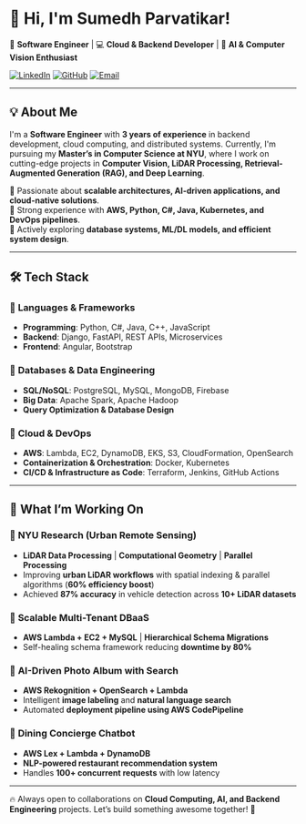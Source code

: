 # 👋 Hi, I'm Sumedh Parvatikar!

🚀 **Software Engineer** | 💻 **Cloud & Backend Developer** | 🤖 **AI & Computer Vision Enthusiast**  

[![LinkedIn](https://img.shields.io/badge/LinkedIn-Connect-blue?logo=linkedin)](https://www.linkedin.com/in/sumedh-parvatikar/)
[![GitHub](https://img.shields.io/badge/GitHub-Follow-black?logo=github)](https://github.com/sumedhsp)
[![Email](https://img.shields.io/badge/Email-Contact-red?logo=gmail)](mailto:sumedhsparvatikar@gmail.com)

---

## 💡 About Me
I'm a **Software Engineer** with **3 years of experience** in backend development, cloud computing, and distributed systems. Currently, I'm pursuing my **Master’s in Computer Science at NYU**, where I work on cutting-edge projects in **Computer Vision, LiDAR Processing, Retrieval-Augmented Generation (RAG), and Deep Learning**. 

🔹 Passionate about **scalable architectures, AI-driven applications, and cloud-native solutions**.  
🔹 Strong experience with **AWS, Python, C#, Java, Kubernetes, and DevOps pipelines**.  
🔹 Actively exploring **database systems, ML/DL models, and efficient system design**.

---

## 🛠️ Tech Stack

### 🔹 **Languages & Frameworks**
- **Programming**: Python, C#, Java, C++, JavaScript  
- **Backend**: Django, FastAPI, REST APIs, Microservices  
- **Frontend**: Angular, Bootstrap  

### 🔹 **Databases & Data Engineering**
- **SQL/NoSQL**: PostgreSQL, MySQL, MongoDB, Firebase  
- **Big Data**: Apache Spark, Apache Hadoop  
- **Query Optimization & Database Design**  

### 🔹 **Cloud & DevOps**
- **AWS**: Lambda, EC2, DynamoDB, EKS, S3, CloudFormation, OpenSearch  
- **Containerization & Orchestration**: Docker, Kubernetes  
- **CI/CD & Infrastructure as Code**: Terraform, Jenkins, GitHub Actions  

---

## 🚀 What I’m Working On
### 🔹 **NYU Research (Urban Remote Sensing)**
- **LiDAR Data Processing** | **Computational Geometry** | **Parallel Processing**
- Improving **urban LiDAR workflows** with spatial indexing & parallel algorithms (**60% efficiency boost**)
- Achieved **87% accuracy** in vehicle detection across **10+ LiDAR datasets**

### 🔹 **Scalable Multi-Tenant DBaaS**
- **AWS Lambda + EC2 + MySQL** | **Hierarchical Schema Migrations**
- Self-healing schema framework reducing **downtime by 80%**

### 🔹 **AI-Driven Photo Album with Search**
- **AWS Rekognition + OpenSearch + Lambda**
- Intelligent **image labeling** and **natural language search**
- Automated **deployment pipeline using AWS CodePipeline**  

### 🔹 **Dining Concierge Chatbot**
- **AWS Lex + Lambda + DynamoDB**
- **NLP-powered restaurant recommendation system**
- Handles **100+ concurrent requests** with low latency  

---

<!--## 📈 GitHub Stats

![Sumedh's GitHub Stats](https://github-readme-stats.vercel.app/api?username=sumedhsp&show_icons=true&theme=tokyonight)  
![Top Languages](https://github-readme-stats.vercel.app/api/top-langs/?username=sumedhsp&layout=compact&theme=tokyonight)

--- 

## 🔗 Connect with Me!
💼 [LinkedIn](https://www.linkedin.com/in/sumedh-parvatikar/)  
📧 [Email](mailto:sumedhsparvatikar@gmail.com)  
📂 [GitHub](https://github.com/sumedhsp)  

----->

🔥 Always open to collaborations on **Cloud Computing, AI, and Backend Engineering** projects. Let’s build something awesome together! 🚀

<!--
**sumedhsp/sumedhsp** is a ✨ _special_ ✨ repository because its `README.md` (this file) appears on your GitHub profile.

Here are some ideas to get you started:

- 🔭 I’m currently working on ...
- 🌱 I’m currently learning ...
- 👯 I’m looking to collaborate on ...
- 🤔 I’m looking for help with ...
- 💬 Ask me about ...
- 📫 How to reach me: ...
- 😄 Pronouns: ...
- ⚡ Fun fact: ...
-->
